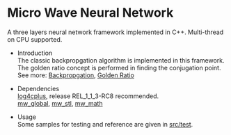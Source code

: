 # Micro Wave Neural Network
A three layers neural network framework implemented in C++.
Multi-thread on CPU supported.

* Introduction  
The classic backpropgation algorithm is implemented in this framework.  
The golden ratio concept is performed in finding the conjugation point.  
See more: 
[Backpropgation](http://galaxy.agh.edu.pl/~vlsi/AI/backp_t_en/backprop.html),
[Golden Ratio](https://en.wikipedia.org/wiki/Golden_ratio)  

* Dependencies  
[log4cplus](https://github.com/log4cplus/log4cplus/releases/tag/REL_1_1_3-RC8), release REL_1_1_3-RC8 recommended.  
[mw_global](../../../mw_global), [mw_stl](../../../mw_stl), [mw_math](../../../mw_math)

* Usage  
Some samples for testing and reference are given in [src/test](../../tree/master/src/test).
